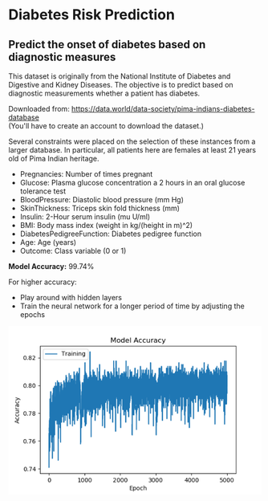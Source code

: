 # Diabetes Risk Prediction
## Predict the onset of diabetes based on diagnostic measures
This dataset is originally from the National Institute of Diabetes and Digestive and Kidney Diseases. The objective is to predict based on diagnostic measurements whether a patient has diabetes.

Downloaded from: https://data.world/data-society/pima-indians-diabetes-database
<br>
(You'll have to create an account to download the dataset.)

Several constraints were placed on the selection of these instances from a larger database. In particular, all patients here are females at least 21 years old of Pima Indian heritage.

* Pregnancies: Number of times pregnant
* Glucose: Plasma glucose concentration a 2 hours in an oral glucose tolerance test
* BloodPressure: Diastolic blood pressure (mm Hg)
* SkinThickness: Triceps skin fold thickness (mm)
* Insulin: 2-Hour serum insulin (mu U/ml)
* BMI: Body mass index (weight in kg/(height in m)^2)
* DiabetesPedigreeFunction: Diabetes pedigree function
* Age: Age (years)
* Outcome: Class variable (0 or 1)

<b>Model Accuracy:</b> 99.74%

For higher accuracy:
* Play around with hidden layers
* Train the neural network for a longer period of time by adjusting the epochs

![acc.png](https://raw.githubusercontent.com/prabodhw96/Diabetes-Risk/master/acc.png)
